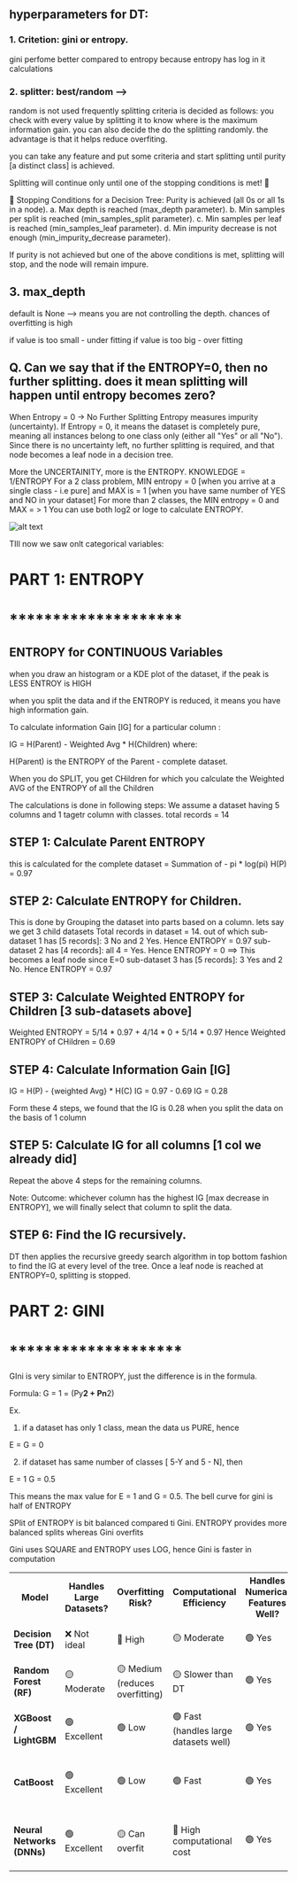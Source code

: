 ## hyperparameters for DT:

### 1. Critetion: gini or entropy. 
gini perfome better compared to entropy because entropy has log in it calculations

### 2. splitter: best/random --> 
random is not used frequently
splitting criteria is decided as follows: you check with every value by splitting it to know where is the maximum information gain. you can also decide the do the splitting randomly. the advantage is that it helps reduce overfiting.

you can take any feature and put some criteria and start splitting until purity [a distinct class] is achieved.

Splitting will continue only until one of the stopping conditions is met! 🚦

🌳 Stopping Conditions for a Decision Tree:
Purity is achieved (all 0s or all 1s in a node).
a. Max depth is reached (max_depth parameter).
b. Min samples per split is reached (min_samples_split parameter).
c. Min samples per leaf is reached (min_samples_leaf parameter).
d. Min impurity decrease is not enough (min_impurity_decrease parameter).

If purity is not achieved but one of the above conditions is met, splitting will stop, and the node will remain impure.

## 3. max_depth

default is None --> means you are not controlling the depth. chances of overfitting is high

if value is too small - under fitting
if value is too big - over fitting


## Q. Can we say that if the ENTROPY=0, then no further splitting. does it mean splitting will happen until entropy becomes zero?

When Entropy = 0 → No Further Splitting
Entropy measures impurity (uncertainty).
If Entropy = 0, it means the dataset is completely pure, meaning all instances belong to one class only (either all "Yes" or all "No").
Since there is no uncertainty left, no further splitting is required, and that node becomes a leaf node in a decision tree.

More the UNCERTAINITY, more is the ENTROPY. KNOWLEDGE = 1/ENTROPY
For a 2 class problem, MIN entropy = 0 [when you arrive at a single class - i.e pure] and MAX is = 1 [when you have same number of YES and NO in your dataset]
For more than 2 classes, the MIN entropy = 0 and MAX = > 1
You can use both log2 or loge to calculate ENTROPY.


![alt text](https://file%2B.vscode-resource.vscode-cdn.net/var/folders/h9/rdlk6cxd6t9blwl8t79q47cw0000gn/T/TemporaryItems/NSIRD_screencaptureui_7qHqdt/Screenshot%202025-02-07%20at%2011.13.25%E2%80%AFAM.png?version%3D1738907023368)

TIll now we saw onlt categorical variables:

# PART 1: ENTROPY
# ********************

## ENTROPY for CONTINUOUS Variables

when you draw an histogram or a KDE plot of the dataset, if the peak is LESS ENTROY is HIGH

when you split the data and if the ENTROPY is reduced, it means you have high information gain.

To calculate information Gain [IG] for a particular column : 

IG = H(Parent) - Weighted Avg * H(Children) where:

H(Parent) is the ENTROPY of the Parent - complete dataset.

When you do SPLIT, you get CHildren for which you calculate the Weighted AVG of the ENTROPY of all the Children

The calculations is done in following steps:
We assume a dataset having 5 columns and 1 tagetr column with classes. total records = 14

## STEP 1: Calculate Parent ENTROPY

this is calculated for the complete dataset  = Summation of - pi * log(pi) H(P) = 0.97

## STEP 2: Calculate ENTROPY for Children.
This is done by Grouping the dataset into parts based on a column. lets say we get 3 child datasets
Total records in dataset = 14. out of which 
sub-dataset 1 has [5 records]: 3 No and 2 Yes. Hence ENTROPY = 0.97
sub-dataset 2 has [4 records]: all 4 = Yes. Hence ENTROPY = 0 ==> This becomes a leaf node since E=0
sub-dataset 3 has [5 records]: 3 Yes and 2 No. Hence ENTROPY = 0.97

## STEP 3: Calculate Weighted ENTROPY for Children [3 sub-datasets above]

Weighted ENTROPY = 5/14 * 0.97 + 4/14 * 0 + 5/14 * 0.97
Hence Weighted ENTROPY of CHildren = 0.69

## STEP 4: Calculate Information Gain [IG]

IG = H(P) - {weighted Avg} * H(C)
IG = 0.97 - 0.69
IG = 0.28

Form these 4 steps, we found that the IG is 0.28 when you split the data on the basis of 1 column

## STEP 5: Calculate IG for all columns [1 col we already did]

Repeat the above 4 steps for the remaining columns.

Note: Outcome: whichever column has the highest IG [max decrease in ENTROPY], we will finally select that column to split the data.

## STEP 6: Find the IG recursively.
DT then applies the recursive greedy search algorithm in top bottom fashion to find the IG at every level of the tree.
Once a leaf node is reached at ENTROPY=0, splitting is stopped.


# PART 2: GINI
# ********************

GIni is very similar to ENTROPY, just the difference is in the formula.

Formula: G = 1 = (Py**2 + Pn**2)

Ex. 
1. if a dataset has only 1 class, mean the data us PURE, hence

E = G = 0

2. if dataset has same number of classes [ 5-Y and 5 - N], then

E = 1
G = 0.5

This means the max value for E = 1 and G = 0.5. The bell curve for gini is half of ENTROPY

SPlit of ENTROPY is bit balanced compared ti Gini. ENTROPY provides more balanced splits whereas Gini overfits

Gini uses SQUARE and ENTROPY uses LOG, hence Gini is faster in computation

<table>
  <tr>
    <th>Model</th>
    <th>Handles Large Datasets?</th>
    <th>Overfitting Risk?</th>
    <th>Computational Efficiency</th>
    <th>Handles Numerical Features Well?</th>
    <th>Interpretability</th>
    <th>Best Use Case</th>
  </tr>
  <tr>
    <td><b>Decision Tree (DT)</b></td>
    <td>❌ Not ideal</td>
    <td>🔴 High</td>
    <td>🟡 Moderate</td>
    <td>🟢 Yes</td>
    <td>🟢 Easy to interpret</td>
    <td>Small datasets, explainability</td>
  </tr>
  <tr>
    <td><b>Random Forest (RF)</b></td>
    <td>🟡 Moderate</td>
    <td>🟡 Medium (reduces overfitting)</td>
    <td>🟡 Slower than DT</td>
    <td>🟢 Yes</td>
    <td>🟡 Moderate</td>
    <td>General-purpose, balanced performance</td>
  </tr>
  <tr>
    <td><b>XGBoost / LightGBM</b></td>
    <td>🟢 Excellent</td>
    <td>🟢 Low</td>
    <td>🟢 Fast (handles large datasets well)</td>
    <td>🟢 Yes</td>
    <td>🔴 Hard to interpret</td>
    <td>Large datasets, structured data</td>
  </tr>
  <tr>
    <td><b>CatBoost</b></td>
    <td>🟢 Excellent</td>
    <td>🟢 Low</td>
    <td>🟢 Fast</td>
    <td>🟢 Yes</td>
    <td>🔴 Hard to interpret</td>
    <td>Large datasets, categorical + numerical mix</td>
  </tr>
  <tr>
    <td><b>Neural Networks (DNNs)</b></td>
    <td>🟢 Excellent</td>
    <td>🟡 Can overfit</td>
    <td>🔴 High computational cost</td>
    <td>🟢 Yes</td>
    <td>🔴 Black-box model</td>
    <td>Very large datasets, deep learning tasks</td>
  </tr>
</table>


